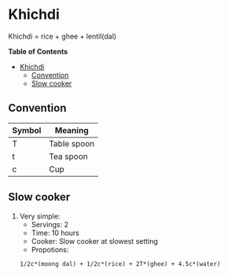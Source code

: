 # Khichdi
Khichdi = rice + ghee + lentil(dal)
<!-- markdown-toc start - Don't edit this section. Run M-x markdown-toc-refresh-toc -->
**Table of Contents**

- [Khichdi](#khichdi)
    - [Convention](#convention)
    - [Slow cooker](#slow-cooker)

<!-- markdown-toc end -->
## Convention
| Symbol | Meaning     |
|--------|-------------|
| T      | Table spoon |
| t      | Tea spoon   |
| c      | Cup         |
## Slow cooker
1. Very simple:
   + Servings: 2
   + Time: 10 hours
   + Cooker: Slow cooker at slowest setting
   + Propotions:
   ```
   1/2c*(moong dal) + 1/2c*(rice) + 2T*(ghee) + 4.5c*(water) 
   ```
